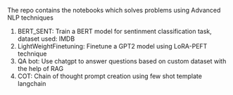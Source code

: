 The repo contains the notebooks which solves problems using Advanced NLP techniques </br>
1. BERT_SENT: Train a BERT model for sentinment classification task, dataset used: IMDB </br>
2. LightWeightFinetuning: Finetune a GPT2 model using LoRA-PEFT technique </br>
3. QA bot: Use chatgpt to answer questions based on custom dataset with the help of RAG </br>
4. COT: Chain of thought prompt creation using few shot template langchain
